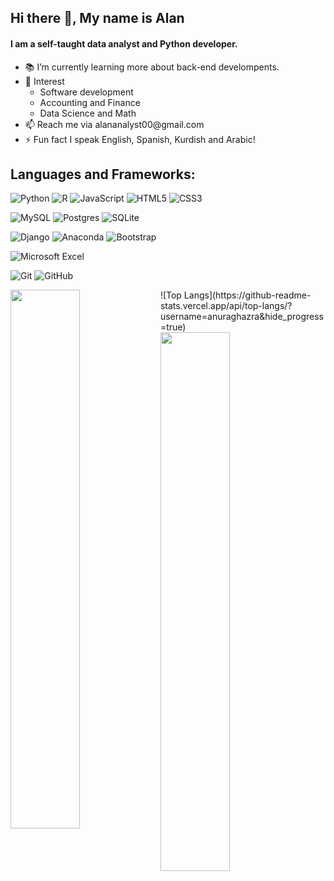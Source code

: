 ## Hi there 👋, My name is Alan
#### I am a self-taught data analyst and Python developer.

<ul>
  <li>📚 I’m currently learning more about back-end develompents.</li>
  <li>🧐 Interest
    <ul>
  <li>Software development</li>
  <li>Accounting and Finance</li>
  <li>Data Science and Math</li>
    </ul>
  </li>
  <li>📫 Reach me via alananalyst00@gmail.com</li>
  <li>⚡ Fun fact I speak English, Spanish, Kurdish and Arabic!</li>
</ul>


## Languages and Frameworks:
![Python](https://img.shields.io/badge/python-3670A0?style=for-the-badge&logo=python&logoColor=ffdd54)
![R](https://img.shields.io/badge/r-%23276DC3.svg?style=for-the-badge&logo=r&logoColor=white)
![JavaScript](https://img.shields.io/badge/javascript-%23323330.svg?style=for-the-badge&logo=javascript&logoColor=%23F7DF1E)
![HTML5](https://img.shields.io/badge/html5-%23E34F26.svg?style=for-the-badge&logo=html5&logoColor=white)
![CSS3](https://img.shields.io/badge/css3-%231572B6.svg?style=for-the-badge&logo=css3&logoColor=white)

![MySQL](https://img.shields.io/badge/mysql-%2300f.svg?style=for-the-badge&logo=mysql&logoColor=white)
![Postgres](https://img.shields.io/badge/postgres-%23316192.svg?style=for-the-badge&logo=postgresql&logoColor=white)
![SQLite](https://img.shields.io/badge/sqlite-%2307405e.svg?style=for-the-badge&logo=sqlite&logoColor=white)

![Django](https://img.shields.io/badge/django-%23092E20.svg?style=for-the-badge&logo=django&logoColor=white)
![Anaconda](https://img.shields.io/badge/Anaconda-%2344A833.svg?style=for-the-badge&logo=anaconda&logoColor=white)
![Bootstrap](https://img.shields.io/badge/bootstrap-%238511FA.svg?style=for-the-badge&logo=bootstrap&logoColor=white)

![Microsoft Excel](https://img.shields.io/badge/Microsoft_Excel-217346?style=for-the-badge&logo=microsoft-excel&logoColor=white)

![Git](https://img.shields.io/badge/git-%23F05033.svg?style=for-the-badge&logo=git&logoColor=white)
![GitHub](https://img.shields.io/badge/github-%23121011.svg?style=for-the-badge&logo=github&logoColor=white)

<div>
<img align='left' width='47%' src='https://github-readme-stats.vercel.app/api?username=Alan-Analyst&show_icons=true&theme=radical'/>
  ![Top Langs](https://github-readme-stats.vercel.app/api/top-langs/?username=anuraghazra&hide_progress=true)
<img align='left' width='47%' src='https://github-readme-stats.vercel.app/api/top-langs/?username=Alan-Analyst&layout=compact)](https://github.com/anuraghazra/github-readme-stats'/>
</div>
